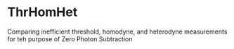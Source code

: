 # ThrHomHet
Comparing inefficient threshold, homodyne, and heterodyne measurements for teh purpose of Zero Photon Subtraction
